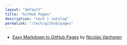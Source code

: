 ```yaml
---
layout: "default"
title: "GitHub Pages"
description: "tech | catalog"
permalink: "/tech/github/pages"
---
```


- [Easy Markdown to GitHub Pages](https://github.com/nicolas-van/easy-markdown-to-github-pages) by [Nicolas Vanhoren](https://github.com/nicolas-van)
